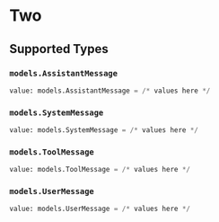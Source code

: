 # Two


## Supported Types

### `models.AssistantMessage`

```python
value: models.AssistantMessage = /* values here */
```

### `models.SystemMessage`

```python
value: models.SystemMessage = /* values here */
```

### `models.ToolMessage`

```python
value: models.ToolMessage = /* values here */
```

### `models.UserMessage`

```python
value: models.UserMessage = /* values here */
```

